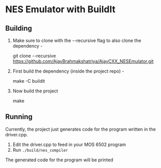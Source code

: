 # NES Emulator with BuildIt

## Building
1. Make sure to clone with the --recursive flag to also clone the dependency - 

	git clone --recursive https://github.com/AjayBrahmakshatriya/AjayCXX_NESEmulator.git

2. First build the dependency (inside the project repo) - 

	make -C buildit 

3. Now build the project
	
	make 

## Running
Currently, the project just generates code for the program written in the driver.cpp. 

1. Edit the driver.cpp to feed in your MOS 6502 program
2. Run `./build/nes_compiler`

The generated code for the program will be printed





